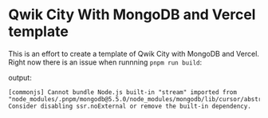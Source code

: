 # Qwik City With MongoDB and Vercel template

This is an effort to create a template of Qwik City with MongoDB and Vercel.
Right now there is an issue when runnning `pnpm run build`:

output:

```
[commonjs] Cannot bundle Node.js built-in "stream" imported from "node_modules/.pnpm/mongodb@5.5.0/node_modules/mongodb/lib/cursor/abstract_cursor.js". Consider disabling ssr.noExternal or remove the built-in dependency.
```

